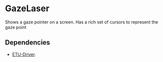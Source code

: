 # GazeLaser
Shows a gaze pointer on a screen. Has a rich set of cursors to represent the gaze point

## Dependencies
    
 * [ETU-Driver](http://www.sis.uta.fi/~csolsp/downloads.php?id=ETUDriver).
